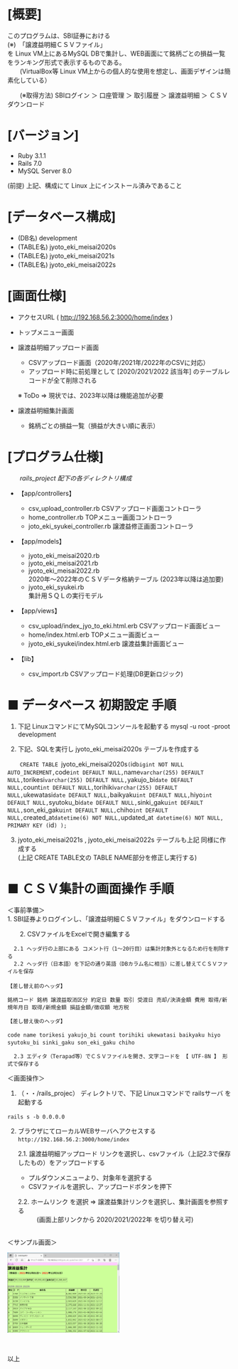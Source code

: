 # [概要]

  このプログラムは、SBI証券における  
  (※)　「譲渡益明細ＣＳＶファイル」  
  を Linux VM上にあるMySQL DBで集計し、WEB画面にて銘柄ごとの損益一覧をランキング形式で表示するものである。  
　　(VirtualBox等 Linux VM上からの個人的な使用を想定し、画面デザインは簡素化している）  

　　(※取得方法) SBIログイン ＞ 口座管理 ＞ 取引履歴 ＞ 譲渡益明細 ＞ ＣＳＶダウンロード

# [バージョン]  
  - Ruby 3.1.1  
  - Rails 7.0  
  - MySQL Server 8.0  

  (前提)
   上記、構成にて Linux 上にインストール済みであること


# [データベース構成]  
  - (DB名) development
  - (TABLE名) jyoto_eki_meisai2020s
  - (TABLE名) jyoto_eki_meisai2021s
  - (TABLE名) jyoto_eki_meisai2022s

# [画面仕様]  
  - アクセスURL ( http://192.168.56.2:3000/home/index )
  - トップメニュー画面
  - 譲渡益明細アップロード画面  
    - CSVアップロード画面（2020年/2021年/2022年のCSVに対応）
    - アップロード時に前処理として [2020/2021/2022 該当年] のテーブルレコードが全て削除される  
    
    ※ ToDo ⇒ 現状では、2023年以降は機能追加が必要

  - 譲渡益明細集計画面
    - 銘柄ごとの損益一覧（損益が大きい順に表示）

# [プログラム仕様]    
　　*rails_project 配下の各ディレクトリ構成* 
   - 【app/controllers】
     - csv_upload_controller.rb CSVアップロード画面コントローラ
     - home_controller.rb  TOPメニュー画面コントローラ
     - joto_eki_syukei_controller.rb  譲渡益修正画面コントローラ

   - 【app/models】
     - jyoto_eki_meisai2020.rb
     - jyoto_eki_meisai2021.rb
     - jyoto_eki_meisai2022.rb    
      2020年～2022年のＣＳＶデータ格納テーブル (2023年以降は追加要)  
     - jyoto_eki_syukei.rb  
      集計用ＳＱＬの実行モデル

   - 【app/views】
     - csv_upload/index_jyo_to_eki.html.erb CSVアップロード画面ビュー
     - home/index.html.erb  TOPメニュー画面ビュー
     - jyoto_eki_syukei/index.html.erb 譲渡益集計画面ビュー

   - 【lib】
     - csv_import.rb CSVアップロード処理(DB更新ロジック)


# ■ データベース 初期設定 手順
   1. 下記 LinuxコマンドにてMySQLコンソールを起動する
      mysql -u root -proot development 

   2. 下記、SQLを実行し jyoto_eki_meisai2020s テーブルを作成する


　　`CREATE TABLE `jyoto_eki_meisai2020s` (
  `id` bigint NOT NULL AUTO_INCREMENT,
  `code` int DEFAULT NULL,
  `name` varchar(255) DEFAULT NULL,
  `torikesi` varchar(255) DEFAULT NULL,
  `yakujo_bi` date DEFAULT NULL,
  `count` int DEFAULT NULL,
  `torihiki` varchar(255) DEFAULT NULL,
  `ukewatasi` date DEFAULT NULL,
  `baikyaku` int DEFAULT NULL,
  `hiyo` int DEFAULT NULL,
  `syutoku_bi` date DEFAULT NULL,
  `sinki_gaku` int DEFAULT NULL,
  `son_eki_gaku` int DEFAULT NULL,
  `chiho` int DEFAULT NULL,
  `created_at` datetime(6) NOT NULL,
  `updated_at` datetime(6) NOT NULL,
  PRIMARY KEY (`id`)
);`  

  3. jyoto_eki_meisai2021s , jyoto_eki_meisai2022s テーブルも上記 同様に作成する  
  (上記 CREATE TABLE文の TABLE NAME部分を修正し実行する)  

# ■ ＣＳＶ集計の画面操作 手順  

  ＜事前準備＞  
    1. SBI証券よりログインし、「譲渡益明細ＣＳＶファイル」をダウンロードする  

　　2. CSVファイルをExcelで開き編集する  

      2.1 ヘッダ行の上部にある コメント行（1～20行目）は集計対象外となるため行を削除する  
      2.2 ヘッダ行（日本語）を下記の通り英語（DBカラム名に相当）に差し替えてＣＳＶファイルを保存  

    【差し替え前のヘッダ】
 `銘柄コード 銘柄 譲渡益取消区分 約定日 数量 取引 受渡日 売却/決済金額 費用 取得/新規年月日 取得/新規金額 損益金額/徴収額 地方税`  

    【差し替え後のヘッダ】
  `code name torikesi yakujo_bi count torihiki ukewatasi baikyaku hiyo syutoku_bi sinki_gaku son_eki_gaku chiho`  

      2.3 エディタ（Terapad等）でＣＳＶファイルを開き、文字コードを 【 UTF-8N 】 形式で保存する  

  ＜画面操作＞
  1. （・・/rails_projec） ディレクトリで、下記 Linuxコマンドで railsサーバ を起動する  

  `rails s -b 0.0.0.0`  

  2. ブラウザにてローカルWEBサーバへアクセスする  
  `http://192.168.56.2:3000/home/index`  

      2.1. 譲渡益明細アップロード リンクを選択し、csvファイル（上記2.3で保存したもの）をアップロードする  
      - プルダウンメニューより、対象年を選択する  
      - CSVファイルを選択し、アップロードボタンを押下  


      2.2. ホームリンク を選択 ⇒ 譲渡益集計リンクを選択し、集計画面を参照する  
　　　(画面上部リンクから 2020/2021/2022年 を切り替え可)  




  <BR>
  ＜サンプル画面＞  
  <p>
  <a href="sample_image.png"><img src="sample_image.png" alt="サンプル画面" width="50%" height="50%" /></a>
  </p> 
  <BR>

以上
